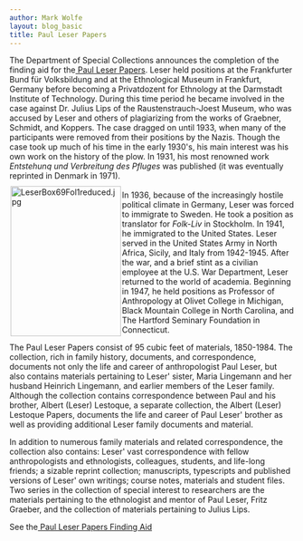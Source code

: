 ```yaml
---
author: Mark Wolfe
layout: blog_basic
title: Paul Leser Papers
---
```

<div class="entry-body">
<p>The Department of Special Collections announces the completion of the finding aid for the<a href="https://archives.albany.edu/description/catalog/ger058"> Paul Leser Papers</a>. Leser held positions at the Frankfurter Bund für Volksbildung and at the Ethnological Museum in Frankfurt, Germany before becoming a Privatdozent for Ethnology at the Darmstadt Institute of Technology. During this time period he became involved in the case against Dr. Julius Lips of the Raustenstrauch-Joest Museum, who was accused by Leser and others of plagiarizing from the works of Graebner, Schmidt, and Koppers. The case dragged on until 1933, when many of the participants were removed from their positions by the Nazis. Though the case took up much of his time in the early 1930's, his main interest was his own work on the history of the plow. In 1931, his most renowned work <em>Entstehunq und Verbreitung des Pfluges</em> was published (it was eventually reprinted in Denmark in 1971).<br/>
<img align="left" alt="LeserBox69Fol1reduced.jpg" height="265" hspace="2" src="{{ site.url }}/posts-img/LeserBox69Fol1reduced.jpg" vspace="10" width="195"/><br/>
In 1936, because of the increasingly hostile political climate in Germany, Leser was forced to immigrate to Sweden. He took a position as translator for <em>Folk-Liv</em> in Stockholm. In 1941, he immigrated to the United States. Leser served in the United States Army in North Africa, Sicily, and Italy from 1942-1945. After the war, and a brief stint as a civilian employee at the U.S. War Department, Leser returned to the world of academia. Beginning in 1947, he held positions as Professor of Anthropology at Olivet College in Michigan, Black Mountain College in North Carolina, and The Hartford Seminary Foundation in Connecticut.</p>
<p>The Paul Leser Papers consist of 95 cubic feet of materials, 1850-1984. The collection, rich in family history, documents, and correspondence, documents not only the life and career of anthropologist Paul Leser, but also contains materials pertaining to Leser' sister, Maria Lingemann and her husband Heinrich Lingemann, and earlier members of the Leser family. Although the collection contains correspondence between Paul and his brother, Albert (Leser) Lestoque, a separate collection, the Albert (Leser) Lestoque Papers, documents the life and career of Paul Leser' brother as well as providing additional Leser family documents and material. </p>
<p>In addition to numerous family materials and related correspondence, the collection also contains: Leser' vast correspondence with fellow anthropologists and ethnologists, colleagues, students, and life-long friends; a sizable reprint collection; manuscripts, typescripts and published versions of Leser' own writings; course notes, materials and student files. Two series in the collection of special interest to researchers are the materials pertaining to the ethnologist and mentor of Paul Leser, Fritz Graeber, and the collection of materials pertaining to Julius Lips.</p>
<p> See the<a href="https://archives.albany.edu/description/catalog/ger058"> Paul Leser Papers Finding Aid </a><br/>
</p>
</div>